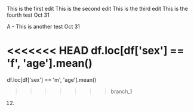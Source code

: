 This is the first edit
This is the second edit
This is the third edit
This is the fourth test Oct 31

A - This is another test Oct 31


<<<<<<< HEAD
df.loc[df['sex'] == 'f', 'age'].mean()
=======
df.loc[df['sex'] == 'm', 'age'].mean()
>>>>>>> branch_1
12.
